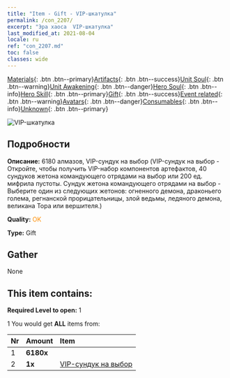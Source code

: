 ```yaml
---
title: "Item - Gift - VIP-шкатулка"
permalink: /con_2207/
excerpt: "Эра хаоса  VIP-шкатулка"
last_modified_at: 2021-08-04
locale: ru
ref: "con_2207.md"
toc: false
classes: wide
---
```

 [Materials](/ItemsRU/){: .btn .btn--primary}[Artifacts](/ItemsRU/Artifacts/){: .btn .btn--success}[Unit Soul](/ItemsRU/UnitSoul/){: .btn .btn--warning}[Unit Awakening](/ItemsRU/UnitAwakening/){: .btn .btn--danger}[Hero Soul](/ItemsRU/HeroSoul/){: .btn .btn--info}[Hero Skill](/ItemsRU/HeroSkill/){: .btn .btn--primary}[Gift](/ItemsRU/Gift/){: .btn .btn--success}[Event related](/ItemsRU/Events/){: .btn .btn--warning}[Avatars](/ItemsRU/Avatars/){: .btn .btn--danger}[Consumables](/ItemsRU/Consumables/){: .btn .btn--info}[Unknown](/ItemsRU/Unknown/){: .btn .btn--primary}

 ![VIP-шкатулка](/images/t/i_907190.png)

## Подробности
 **Описание:** 6180 алмазов, VIP-сундук на выбор (VIP-сундук на выбор - Откройте, чтобы получить VIP-набор компонентов артефактов, 40 сундуков жетона командующего отрядами на выбор или 200 ед. мифрила пустоты.  Сундук жетона командующего отрядами на выбор - Выберите один из следующих жетонов: огненного демона, драконьего голема, регнанской прорицательницы, злой ведьмы, ледяного демона, великана Тора или вершителя.)

 **Quality:** <span style="color: #FF8C00">OK</span>

 **Type:** Gift

## Gather

  None

## This item contains:

 **Required Level to open:** 1

 1 You would get **ALL** items  from:

  | Nr | Amount |     Item    |
  |:---|:-------|:------------|
  | 1 |  **6180x** | <i class="fas fa-gem"/> |  | 
  | 2 |  **1x** | [VIP-сундук на выбор](/ru/Items/con_2205/) |  | 
